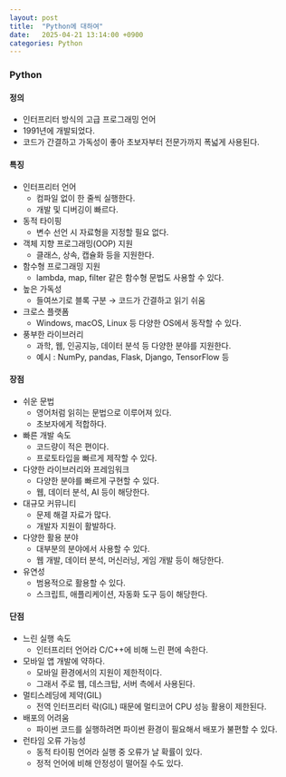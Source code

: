 ```yaml
---
layout: post
title:  "Python에 대하여"
date:   2025-04-21 13:14:00 +0900
categories: Python
---
```


### Python

#### 정의

- 인터프리터 방식의 고급 프로그래밍 언어
- 1991년에 개발되었다.
- 코드가 간결하고 가독성이 좋아 초보자부터 전문가까지 폭넓게 사용된다.

#### 특징

- 인터프리터 언어
    - 컴파일 없이 한 줄씩 실행한다.
    - 개발 및 디버깅이 빠르다.
- 동적 타이핑
    - 변수 선언 시 자료형을 지정할 필요 없다.
- 객체 지향 프로그래밍(OOP) 지원
    - 클래스, 상속, 캡슐화 등을 지원한다.
- 함수형 프로그래밍 지원
    - lambda, map, filter 같은 함수형 문법도 사용할 수 있다.
- 높은 가독성
    - 들여쓰기로 블록 구분 → 코드가 간결하고 읽기 쉬움
- 크로스 플랫폼
    - Windows, macOS, Linux 등 다양한 OS에서 동작할 수 있다.
- 풍부한 라이브러리
    - 과학, 웹, 인공지능, 데이터 분석 등 다양한 분야를 지원한다.
    - 예시 : NumPy, pandas, Flask, Django, TensorFlow 등

#### 장점

- 쉬운 문법
    - 영어처럼 읽히는 문법으로 이루어져 있다.
    - 초보자에게 적합하다.
- 빠른 개발 속도
    - 코드량이 적은 편이다.
    - 프로토타입을 빠르게 제작할 수 있다.
- 다양한 라이브러리와 프레임워크
    - 다양한 분야를 빠르게 구현할 수 있다.
    - 웹, 데이터 분석, AI 등이 해당한다.
- 대규모 커뮤니티
    - 문제 해결 자료가 많다.
    - 개발자 지원이 활발하다.
- 다양한 활용 분야
    - 대부분의 분야에서 사용할 수 있다.
    - 웹 개발, 데이터 분석, 머신러닝, 게임 개발 등이 해당한다.
- 유연성
    - 범용적으로 활용할 수 있다.
    - 스크립트, 애플리케이션, 자동화 도구 등이 해당한다.

#### 단점

- 느린 실행 속도
    - 인터프리터 언어라 C/C++에 비해 느린 편에 속한다.
- 모바일 앱 개발에 약하다.
    - 모바일 환경에서의 지원이 제한적이다.
    - 그래서 주로 웹, 데스크탑, 서버 측에서 사용된다.
- 멀티스레딩에 제약(GIL)
    - 전역 인터프리터 락(GIL) 때문에 멀티코어 CPU 성능 활용이 제한된다.
- 배포의 어려움
    - 파이썬 코드를 실행하려면 파이썬 환경이 필요해서 배포가 불편할 수 있다.
- 런타임 오류 가능성
    - 동적 타이핑 언어라 실행 중 오류가 날 확률이 있다.
    - 정적 언어에 비해 안정성이 떨어질 수도 있다.

<!-- ### print

### Input
- 사용자 입력
- 형변환 입력
- 입출력 실습 -->